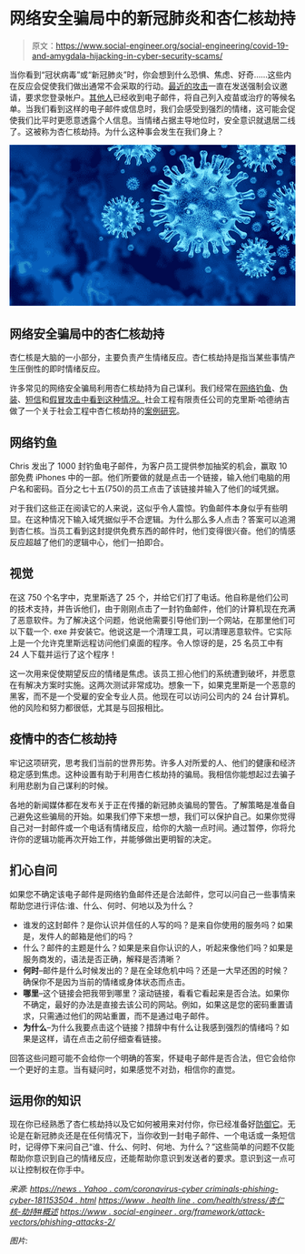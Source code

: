 # 网络安全骗局中的新冠肺炎和杏仁核劫持

> 原文：<https://www.social-engineer.org/social-engineering/covid-19-and-amygdala-hijacking-in-cyber-security-scams/>

当你看到“冠状病毒”或“新冠肺炎”时，你会想到什么恐惧、焦虑、好奇……这些内在反应会促使我们做出通常不会采取的行动。[最近的攻击](https://news.yahoo.com/coronavirus-cybercriminals-phishing-cyber-181153504.html)一直在发送强制会议邀请，要求您登录帐户。[其他人](https://www.scmagazine.com/home/security-news/cybercrime/fbi-warns-of-covid-19-phishing-scams-promising-stimulus-checks-vaccines/)已经收到电子邮件，将自己列入疫苗或治疗的等候名单。当我们看到这样的电子邮件或信息时，我们会感受到强烈的情绪，这可能会促使我们比平时更愿意透露个人信息。当情绪占据主导地位时，安全意识就退居二线了。这被称为杏仁核劫持。为什么这种事会发生在我们身上？

![COVID-19 and Amygdala Hijacking in Cyber Security Scams](img/7dfdc8b3b024af042ac655cce40f5b56.png)

## **网络安全骗局中的杏仁核劫持**

杏仁核是大脑的一小部分，主要负责产生情绪反应。杏仁核劫持是指当某些事情产生压倒性的即时情绪反应。

许多常见的网络安全骗局利用杏仁核劫持为自己谋利。我们经常在[网络钓鱼](https://www.social-engineer.org/framework/attack-vectors/phishing-attacks-2/)、[伪装](https://www.social-engineer.org/framework/attack-vectors/vishing/)、[短信](https://www.social-engineer.org/framework/attack-vectors/smishing/)和[假冒攻击中看到这种情况。](https://www.social-engineer.org/framework/attack-vectors/impersonation/)社会工程有限责任公司的克里斯·哈德纳吉做了一个关于社会工程中杏仁核劫持的[案例研究](https://www.youtube.com/watch?v=9e6k_PtEXdM)。

## **网络钓鱼**

Chris 发出了 1000 封钓鱼电子邮件，为客户员工提供参加抽奖的机会，赢取 10 部免费 iPhones 中的一部。他们所要做的就是点击一个链接，输入他们电脑的用户名和密码。百分之七十五(750)的员工点击了该链接并输入了他们的域凭据。

对于我们这些正在阅读它的人来说，这似乎令人震惊。钓鱼邮件本身似乎有些明显。在这种情况下输入域凭据似乎不合逻辑。为什么那么多人点击？答案可以追溯到杏仁核。当员工看到这封提供免费东西的邮件时，他们变得很兴奋。他们的情感反应超越了他们的逻辑中心，他们一拍即合。

## **视觉**

在这 750 个名字中，克里斯选了 25 个，并给它们打了电话。他自称是他们公司的技术支持，并告诉他们，由于刚刚点击了一封钓鱼邮件，他们的计算机现在充满了恶意软件。为了解决这个问题，他说他需要引导他们到一个网站，在那里他们可以下载一个. exe 并安装它。他说这是一个清理工具，可以清理恶意软件。它实际上是一个允许克里斯远程访问他们桌面的程序。令人惊讶的是，25 名员工中有 24 人下载并运行了这个程序！

这一次用来促使期望反应的情绪是焦虑。该员工担心他们的系统遭到破坏，并愿意在有解决方案时实施。这两次测试非常成功。想象一下，如果克里斯是一个恶意的黑客，而不是一个受雇的安全专业人员。他现在可以访问公司内的 24 台计算机。他的风险和努力都很低，尤其是与回报相比。

## **疫情中的杏仁核劫持**

牢记这项研究，思考我们当前的世界形势。许多人对所爱的人、他们的健康和经济稳定感到焦虑。这种设置有助于利用杏仁核劫持的骗局。我相信你能想起过去骗子利用悲剧为自己谋利的时候。

各地的新闻媒体都在发布关于正在传播的新冠肺炎骗局的警告。了解策略是准备自己避免这些骗局的开始。如果我们停下来想一想，我们可以保护自己。如果你觉得自己对一封邮件或一个电话有情绪反应，给你的大脑一点时间。通过暂停，你将允许你的逻辑功能再次开始工作，并能够做出更明智的决定。

## **扪心自问**

如果您不确定该电子邮件是网络钓鱼邮件还是合法邮件，您可以问自己一些事情来帮助您进行评估:谁、什么、何时、何地以及为什么？

*   谁发的这封邮件？是你认识并信任的人写的吗？是来自你使用的服务吗？如果是，发件人的邮箱是他们的吗？
*   什么？邮件的主题是什么？如果是来自你认识的人，听起来像他们吗？如果是服务商发的，语法是否正确，解释是否清晰？
*   **何时**–邮件是什么时候发出的？是在全球危机中吗？还是一大早还困的时候？确保你不是因为当前的情绪或身体状态而点击。
*   **哪里**–这个链接会把我带到哪里？滚动链接，看看它看起来是否合法。如果你不确定，最好的办法是直接去该公司的网站。例如，如果这是您的密码重置请求，只需通过他们的网站重置，而不是通过电子邮件。
*   **为什么**–为什么我要点击这个链接？措辞中有什么让我感到强烈的情绪吗？如果是这样，请在点击之前仔细查看链接。

回答这些问题可能不会给你一个明确的答案，怀疑电子邮件是否合法，但它会给你一个更好的主意。当有疑问时，如果感觉不对劲，相信你的直觉。

## **运用你的知识**

现在你已经熟悉了杏仁核劫持以及它如何被用来对付你，你已经准备好[防御它](https://www.social-engineer.com/free-yourself-from-fud/)。无论是在新冠肺炎还是在任何情况下，当你收到一封电子邮件、一个电话或一条短信时，记得停下来问自己“谁、什么、何时、何地、为什么？”这些简单的问题不仅能帮助你意识到自己的情绪反应，还能帮助你意识到发送者的要求。意识到这一点可以让控制权在你手中。

*来源:*
*[https://news . Yahoo . com/coronavirus-cyber criminals-phishing-cyber-181153504 . html](https://news.yahoo.com/coronavirus-cybercriminals-phishing-cyber-181153504.html)*
*[https://www . health line . com/health/stress/杏仁核-劫持#概述](https://www.healthline.com/health/stress/amygdala-hijack#overview)*
*[https://www . social-engineer . org/framework/attack-vectors/phishing-attacks-2/](https://www.social-engineer.org/framework/attack-vectors/phishing-attacks-2/)*

*图片:*